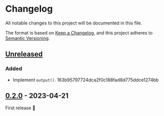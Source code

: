 # Changelog

All notable changes to this project will be documented in this file.

The format is based on [Keep a Changelog](https://keepachangelog.com/en/1.0.0/), and this project adheres to [Semantic Versioning](https://semver.org/spec/v2.0.0.html).

## [Unreleased](https://github.com/krazijames/execute-command/compare/v0.2.0...HEAD)

### Added

- Implement `output()`. 163b95797724dca2f0c188fad8d775ddce1274bb

## [0.2.0](https://github.com/krazijames/execute-command/releases/tag/v0.2.0) - 2023-04-21

First release :tada:
